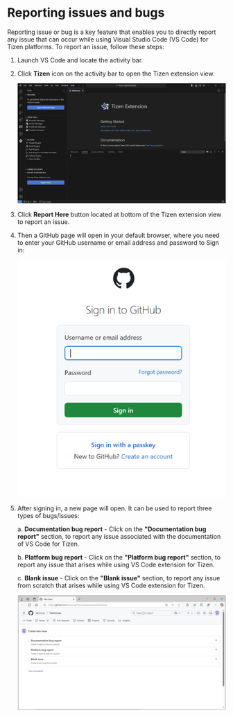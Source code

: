 # Reporting issues and bugs
Reporting issue or bug is a key feature that enables you to directly report any issue that can occur while using Visual Studio Code (VS Code) for Tizen platforms. To report an issue, follow these steps:
1. Launch VS Code and locate the activity bar.

2. Click **Tizen** icon on the activity bar to open the Tizen extension view.

    ![Report an Issue](./media/issue_reporter_view1.png)

3. Click **Report Here** button located at bottom of the Tizen extension view to report an issue.

4. Then a GitHub page will open in your default browser, where you need to enter your GitHub username or email address and password to Sign in:

    ![Sign In Page](./media/sign_in.png)

5.	After signing in, a new page will open. It can be used to report three types of bugs/issues:

    a. **Documentation bug report** - Click on the **"Documentation bug report"** section, to report any issue associated with the documentation of VS Code for Tizen.

    b.	**Platform bug report** - Click on the **"Platform bug report"** section, to report any issue that arises while using VS Code extension for Tizen.

    c.	**Blank issue** - Click on the **"Blank issue"** section, to report any issue from scratch that arises while using VS Code extension for Tizen.

    ![GitHub Page](./media/issue_reporter_view2.png)